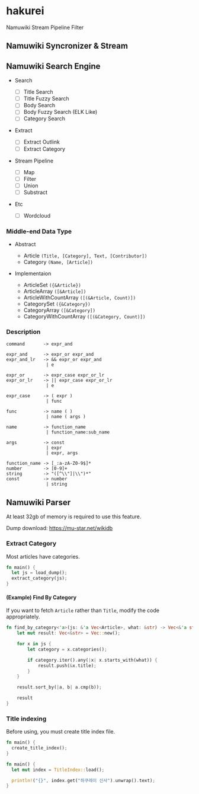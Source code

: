 # hakurei

Namuwiki Stream Pipeline Filter

## Namuwiki Syncronizer & Stream

## Namuwiki Search Engine

- Search

  - [ ] Title Search
  - [ ] Title Fuzzy Search
  - [ ] Body Search
  - [ ] Body Fuzzy Search (ELK Like)
  - [ ] Category Search

- Extract

  - [ ] Extract Outlink
  - [ ] Extract Category

- Stream Pipeline

  - [ ] Map
  - [ ] Filter
  - [ ] Union
  - [ ] Substract

- Etc

  - [ ] Wordcloud

### Middle-end Data Type

- Abstract

  - Article `(Title, [Category], Text, [Contributor])`
  - Category `(Name, [Article])`

- Implementaion

  - ArticleSet `({&Article})`
  - ArticleArray `([&Article])`
  - ArticleWithCountArray `([(&Article, Count)])`
  - CategorySet `({&Category})`
  - CategoryArray `([&Category])`
  - CategoryWithCountArray `([(&Category, Count)])`

### Description

```
command       -> expr_and

expr_and      -> expr_or expr_and
expr_and_lr   -> && expr_or expr_and
               | e

expr_or       -> expr_case expr_or_lr
expr_or_lr    -> || expr_case expr_or_lr
               | e

expr_case     -> ( expr )
               | func

func          -> name ( )
               | name ( args )

name          -> function_name
               | function_name:sub_name

args          -> const
               | expr
               | expr, args

function_name -> [_:a-zA-Z0-9$]*
number        -> [0-9]+
string        -> "([^\\"]|\\")*"
const         -> number
               | string
```

## Namuwiki Parser

At least 32gb of memory is required to use this feature.

Dump download: https://mu-star.net/wikidb

### Extract Category

Most articles have categories.

```rs
fn main() {
  let js = load_dump();
  extract_category(js);
}
```

#### (Example) Find By Category

If you want to fetch `Article` rather than `Title`, modify the code appropriately.

```rs
fn find_by_category<'a>(js: &'a Vec<Article>, what: &str) -> Vec<&'a str> {
    let mut result: Vec<&str> = Vec::new();

    for x in js {
        let category = x.categories();

        if category.iter().any(|x| x.starts_with(what)) {
            result.push(&x.title);
        }
    }

    result.sort_by(|a, b| a.cmp(b));

    result
}
```

### Title indexing

Before using, you must create title index file.

```rs
fn main() {
  create_title_index();
}
```

```rs
fn main() {
  let mut index = TitleIndex::load();

  println!("{}", index.get("하쿠레이 신사").unwrap().text);
}
```
